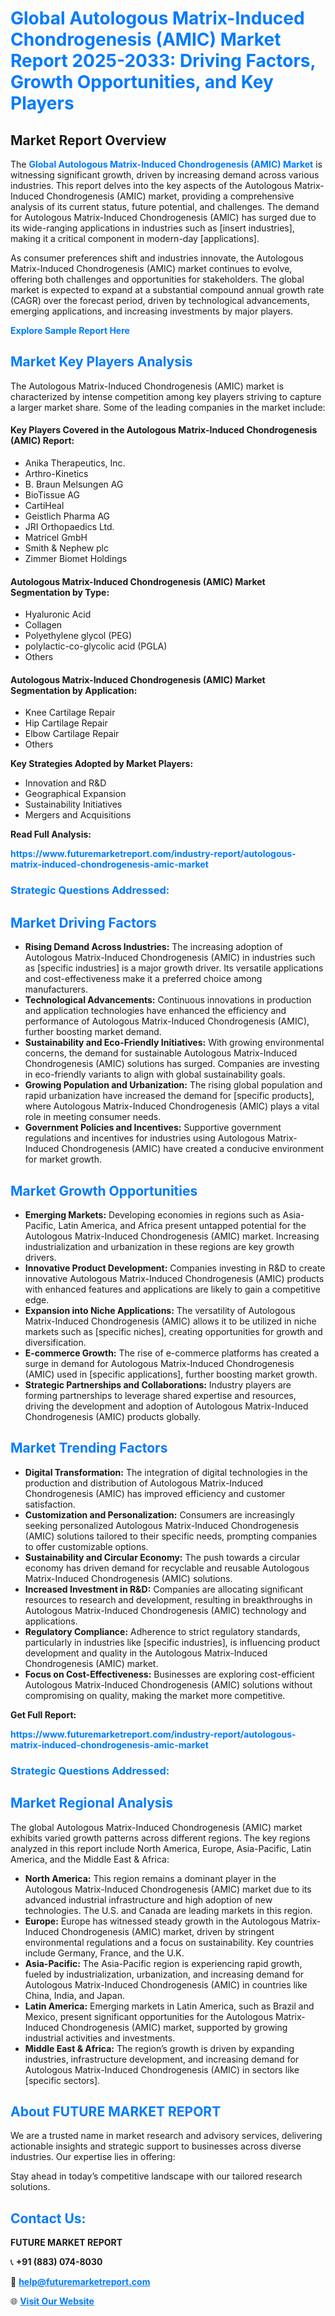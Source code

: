 <h1 style="color: #007BFF;">Global Autologous Matrix-Induced Chondrogenesis (AMIC) Market Report 2025-2033: Driving Factors, Growth Opportunities, and Key Players</h1>

<section id="overview">
<h2>Market Report Overview</h2>
<p>The <a href="https://www.futuremarketreport.com/industry-report/autologous-matrix-induced-chondrogenesis-amic-market" style="color: #007BFF; text-decoration: none;"><strong>Global Autologous Matrix-Induced Chondrogenesis (AMIC) Market</strong></a> is witnessing significant growth, driven by increasing demand across various industries. This report delves into the key aspects of the Autologous Matrix-Induced Chondrogenesis (AMIC) market, providing a comprehensive analysis of its current status, future potential, and challenges. The demand for Autologous Matrix-Induced Chondrogenesis (AMIC) has surged due to its wide-ranging applications in industries such as [insert industries], making it a critical component in modern-day [applications].</p>
<p>As consumer preferences shift and industries innovate, the Autologous Matrix-Induced Chondrogenesis (AMIC) market continues to evolve, offering both challenges and opportunities for stakeholders. The global market is expected to expand at a substantial compound annual growth rate (CAGR) over the forecast period, driven by technological advancements, emerging applications, and increasing investments by major players.</p>
</section>

<section id="overview">
<p><a href="https://www.futuremarketreport.com/request-sample/reportId=53723" style="color: #007BFF; text-decoration: none;"><strong>Explore Sample Report Here</strong></a></p>
</section>

<section id="key-players">
<h2 style="color: #007BFF;">Market Key Players Analysis</h2>
<p>The Autologous Matrix-Induced Chondrogenesis (AMIC) market is characterized by intense competition among key players striving to capture a larger market share. Some of the leading companies in the market include:</p>
<h4>Key Players Covered in the Autologous Matrix-Induced Chondrogenesis (AMIC) Report:</h4>
<ul><li>Anika Therapeutics, Inc.</li><li>Arthro-Kinetics</li><li>B. Braun Melsungen AG</li><li>BioTissue AG</li><li>CartiHeal</li><li>Geistlich Pharma AG</li><li>JRI Orthopaedics Ltd.</li><li>Matricel GmbH</li><li>Smith &amp; Nephew plc</li><li>Zimmer Biomet Holdings</li></ul>
<h4>Autologous Matrix-Induced Chondrogenesis (AMIC) Market Segmentation by Type:</h4>
<ul><li>Hyaluronic Acid</li><li>Collagen</li><li>Polyethylene glycol (PEG)</li><li>polylactic-co-glycolic acid (PGLA)</li><li>Others</li></ul>

<h4>Autologous Matrix-Induced Chondrogenesis (AMIC) Market Segmentation by Application:</h4>
<ul><li>Knee Cartilage Repair</li><li>Hip Cartilage Repair</li><li>Elbow Cartilage Repair</li><li>Others</li></ul>
<p><strong>Key Strategies Adopted by Market Players:</strong></p>
<ul>
<li>Innovation and R&D</li>
<li>Geographical Expansion</li>
<li>Sustainability Initiatives</li>
<li>Mergers and Acquisitions</li>
</ul>
</section>

<section>
<p><strong>Read Full Analysis: </strong></p><a href="https://www.futuremarketreport.com/industry-report/autologous-matrix-induced-chondrogenesis-amic-market" style="color: #007BFF; text-decoration: none;"><strong>https://www.futuremarketreport.com/industry-report/autologous-matrix-induced-chondrogenesis-amic-market</strong></a>
<h3 style="color: #007BFF;">Strategic Questions Addressed:</h3>
</section>

<section id="driving-factors">
<h2 style="color: #007BFF;">Market Driving Factors</h2>
<ul>
<li><strong>Rising Demand Across Industries:</strong> The increasing adoption of Autologous Matrix-Induced Chondrogenesis (AMIC) in industries such as [specific industries] is a major growth driver. Its versatile applications and cost-effectiveness make it a preferred choice among manufacturers.</li>
<li><strong>Technological Advancements:</strong> Continuous innovations in production and application technologies have enhanced the efficiency and performance of Autologous Matrix-Induced Chondrogenesis (AMIC), further boosting market demand.</li>
<li><strong>Sustainability and Eco-Friendly Initiatives:</strong> With growing environmental concerns, the demand for sustainable Autologous Matrix-Induced Chondrogenesis (AMIC) solutions has surged. Companies are investing in eco-friendly variants to align with global sustainability goals.</li>
<li><strong>Growing Population and Urbanization:</strong> The rising global population and rapid urbanization have increased the demand for [specific products], where Autologous Matrix-Induced Chondrogenesis (AMIC) plays a vital role in meeting consumer needs.</li>
<li><strong>Government Policies and Incentives:</strong> Supportive government regulations and incentives for industries using Autologous Matrix-Induced Chondrogenesis (AMIC) have created a conducive environment for market growth.</li>
</ul>
</section>

<section id="growth-opportunities">
<h2 style="color: #007BFF;">Market Growth Opportunities</h2>
<ul>
<li><strong>Emerging Markets:</strong> Developing economies in regions such as Asia-Pacific, Latin America, and Africa present untapped potential for the Autologous Matrix-Induced Chondrogenesis (AMIC) market. Increasing industrialization and urbanization in these regions are key growth drivers.</li>
<li><strong>Innovative Product Development:</strong> Companies investing in R&D to create innovative Autologous Matrix-Induced Chondrogenesis (AMIC) products with enhanced features and applications are likely to gain a competitive edge.</li>
<li><strong>Expansion into Niche Applications:</strong> The versatility of Autologous Matrix-Induced Chondrogenesis (AMIC) allows it to be utilized in niche markets such as [specific niches], creating opportunities for growth and diversification.</li>
<li><strong>E-commerce Growth:</strong> The rise of e-commerce platforms has created a surge in demand for Autologous Matrix-Induced Chondrogenesis (AMIC) used in [specific applications], further boosting market growth.</li>
<li><strong>Strategic Partnerships and Collaborations:</strong> Industry players are forming partnerships to leverage shared expertise and resources, driving the development and adoption of Autologous Matrix-Induced Chondrogenesis (AMIC) products globally.</li>
</ul>
</section>

<section id="trending-factors">
<h2 style="color: #007BFF;">Market Trending Factors</h2>
<ul>
<li><strong>Digital Transformation:</strong> The integration of digital technologies in the production and distribution of Autologous Matrix-Induced Chondrogenesis (AMIC) has improved efficiency and customer satisfaction.</li>
<li><strong>Customization and Personalization:</strong> Consumers are increasingly seeking personalized Autologous Matrix-Induced Chondrogenesis (AMIC) solutions tailored to their specific needs, prompting companies to offer customizable options.</li>
<li><strong>Sustainability and Circular Economy:</strong> The push towards a circular economy has driven demand for recyclable and reusable Autologous Matrix-Induced Chondrogenesis (AMIC) solutions.</li>
<li><strong>Increased Investment in R&D:</strong> Companies are allocating significant resources to research and development, resulting in breakthroughs in Autologous Matrix-Induced Chondrogenesis (AMIC) technology and applications.</li>
<li><strong>Regulatory Compliance:</strong> Adherence to strict regulatory standards, particularly in industries like [specific industries], is influencing product development and quality in the Autologous Matrix-Induced Chondrogenesis (AMIC) market.</li>
<li><strong>Focus on Cost-Effectiveness:</strong> Businesses are exploring cost-efficient Autologous Matrix-Induced Chondrogenesis (AMIC) solutions without compromising on quality, making the market more competitive.</li>
</ul>
</section>

<section>
<p><strong>Get Full Report: </strong></p><a href="https://www.futuremarketreport.com/industry-report/autologous-matrix-induced-chondrogenesis-amic-market" style="color: #007BFF; text-decoration: none;"><strong>https://www.futuremarketreport.com/industry-report/autologous-matrix-induced-chondrogenesis-amic-market</strong></a>
<h3 style="color: #007BFF;">Strategic Questions Addressed:</h3>
</section>


<section id="regional-analysis">
<h2 style="color: #007BFF;">Market Regional Analysis</h2>
<p>The global Autologous Matrix-Induced Chondrogenesis (AMIC) market exhibits varied growth patterns across different regions. The key regions analyzed in this report include North America, Europe, Asia-Pacific, Latin America, and the Middle East & Africa:</p>
<ul>
<li><strong>North America:</strong> This region remains a dominant player in the Autologous Matrix-Induced Chondrogenesis (AMIC) market due to its advanced industrial infrastructure and high adoption of new technologies. The U.S. and Canada are leading markets in this region.</li>
<li><strong>Europe:</strong> Europe has witnessed steady growth in the Autologous Matrix-Induced Chondrogenesis (AMIC) market, driven by stringent environmental regulations and a focus on sustainability. Key countries include Germany, France, and the U.K.</li>
<li><strong>Asia-Pacific:</strong> The Asia-Pacific region is experiencing rapid growth, fueled by industrialization, urbanization, and increasing demand for Autologous Matrix-Induced Chondrogenesis (AMIC) in countries like China, India, and Japan.</li>
<li><strong>Latin America:</strong> Emerging markets in Latin America, such as Brazil and Mexico, present significant opportunities for the Autologous Matrix-Induced Chondrogenesis (AMIC) market, supported by growing industrial activities and investments.</li>
<li><strong>Middle East & Africa:</strong> The region’s growth is driven by expanding industries, infrastructure development, and increasing demand for Autologous Matrix-Induced Chondrogenesis (AMIC) in sectors like [specific sectors].</li>
</ul>
</section>

<footer>
<h2 style="color: #007BFF;">About FUTURE MARKET REPORT</h2>
<p>We are a trusted name in market research and advisory services, delivering actionable insights and strategic support to businesses across diverse industries. Our expertise lies in offering:</p>

<p>Stay ahead in today’s competitive landscape with our tailored research solutions.</p>

<h2 style="color: #007BFF;">Contact Us:</h2>
<p><strong>FUTURE MARKET REPORT</strong></p>
<p>📞 <strong>+91 (883) 074-8030</strong></p>
<p>📧 <strong><a href="mailto:help@futuremarketreport.com" style="color: #007BFF;">help@futuremarketreport.com</a></strong></p>
<p>🌐 <strong><a href="https://www.futuremarketreport.com/" style="color: #007BFF;">Visit Our Website</a></strong></p>
</footer>